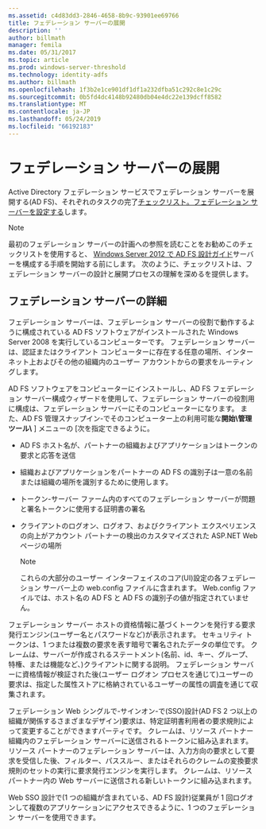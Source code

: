 ```yaml
---
ms.assetid: c4d83dd3-2846-4658-8b9c-93901ee69766
title: フェデレーション サーバーの展開
description: ''
author: billmath
manager: femila
ms.date: 05/31/2017
ms.topic: article
ms.prod: windows-server-threshold
ms.technology: identity-adfs
ms.author: billmath
ms.openlocfilehash: 1f3b2e1ce901df1df1a232dfba51c292c8e1c29c
ms.sourcegitcommit: 0b5fd4dc4148b92480db04e4dc22e139dcff8582
ms.translationtype: MT
ms.contentlocale: ja-JP
ms.lasthandoff: 05/24/2019
ms.locfileid: "66192183"
---
```

# <a name="deploying-federation-servers"></a>フェデレーション サーバーの展開

Active Directory フェデレーション サービスでフェデレーション サーバーを展開する\(AD FS\)、それぞれのタスクの完了[チェックリスト。フェデレーション サーバーを設定する](Checklist--Setting-Up-a-Federation-Server.md)します。  
  
> [!NOTE]  
> 最初のフェデレーション サーバーの計画への参照を読むことをお勧めこのチェックリストを使用すると、 [Windows Server 2012 で AD FS 設計ガイド](https://technet.microsoft.com/library/dd807036.aspx)サーバーを構成する手順を開始する前にします。 次のように、チェックリストは、フェデレーション サーバーの設計と展開プロセスの理解を深めるを提供します。  
  
## <a name="about-federation-servers"></a>フェデレーション サーバーの詳細  
フェデレーション サーバーは、フェデレーション サーバーの役割で動作するように構成されている AD FS ソフトウェアがインストールされた Windows Server 2008 を実行しているコンピューターです。 フェデレーション サーバーは、認証またはクライアント コンピューターに存在する任意の場所、インターネット上およびその他の組織内のユーザー アカウントからの要求をルーティングします。  
  
AD FS ソフトウェアをコンピューターにインストールし、AD FS フェデレーション サーバー構成ウィザードを使用して、フェデレーション サーバーの役割用に構成は、フェデレーション サーバーにそのコンピューターになります。 また、AD FS 管理スナップイン\-でそのコンピューター上の利用可能な**開始\\管理ツール\\** ] メニューの [次を指定できるように。  
  
-   AD FS ホスト名が、パートナーの組織およびアプリケーションはトークンの要求と応答を送信  
  
-   組織およびアプリケーションをパートナーの AD FS の識別子は一意の名前または組織の場所を識別するために使用します。  
  
-   トークン\-サーバー ファーム内のすべてのフェデレーション サーバーが問題と署名トークンに使用する証明書の署名  
  
-   クライアントのログオン、ログオフ、およびクライアント エクスペリエンスの向上がアカウント パートナーの検出のカスタマイズされた ASP.NET Web ページの場所  
  
    > [!NOTE]  
    > これらの大部分のユーザー インターフェイスのコア\(UI\)設定の各フェデレーション サーバー上の web.config ファイルに含まれます。 Web.config ファイルでは、ホスト名の AD FS と AD FS の識別子の値が指定されていません。  
  
フェデレーション サーバー ホストの資格情報に基づくトークンを発行する要求発行エンジン\(ユーザー名とパスワードなど\)が表示されます。 セキュリティ トークンは、1 つまたは複数の要求を表す暗号で署名されたデータの単位です。 クレームは、サーバーが作成されるステートメント\(名前、id、キー、グループ、特権、または機能など、\)クライアントに関する説明。 フェデレーション サーバーに資格情報が検証された後\(ユーザー ログオン プロセスを通じて\)ユーザーの要求は、指定した属性ストアに格納されているユーザーの属性の調査を通じて収集されます。  
  
フェデレーション Web シングルで\-サインオン\-で\(SSO\)設計\(AD FS 2 つ以上の組織が関係するさまざまなデザイン\)要求は、特定証明書利用者の要求規則によって変更することができますパーティです。 クレームは、リソース パートナー組織内のフェデレーション サーバーに送信されるトークンに組み込まれます。 リソース パートナーのフェデレーション サーバーは、入力方向の要求として要求を受信した後、フィルター、パススルー、またはそれらのクレームの変換要求規則のセットの実行に要求発行エンジンを実行します。 クレームは、リソース パートナー内の Web サーバーに送信される新しいトークンに組み込まれます。  
  
Web SSO 設計で\(1 つの組織が含まれている、AD FS 設計\)従業員が 1 回ログオンして複数のアプリケーションにアクセスできるように、1 つのフェデレーション サーバーを使用できます。  
  
